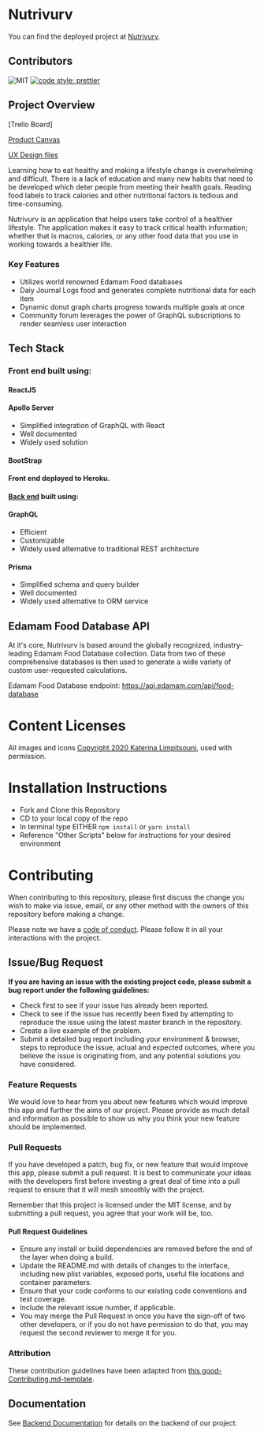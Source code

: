 # Nutrivurv

You can find the deployed project at [Nutrivurv](https://www.nutrivurv.com/).

## Contributors

![MIT](https://img.shields.io/packagist/l/doctrine/orm.svg)
[![code style: prettier](https://img.shields.io/badge/code_style-prettier-ff69b4.svg?style=flat-square)](https://github.com/prettier/prettier)

## Project Overview

[Trello Board]

[Product Canvas](https://www.notion.so/Nutrition-Tracker-c05986bd547e429f97d2e3a75e97b32d)

[UX Design files](https://www.figma.com/file/yqpTM7IYO90dVNPBsxaQrG/NutriJournal%2C-Ashes-%26-Tricia?node-id=122%3A2)

Learning how to eat healthy and making a lifestyle change is overwhelming and difficult. There is a lack of education and many new habits that need to be developed which deter people from meeting their health goals. Reading food labels to track calories and other nutritional factors is tedious and time-consuming.

Nutrivurv is an application that helps users take control of a healthier lifestyle. The application makes it easy to track critical health information; whether that is macros, calories, or any other food data that you use in working towards a healthier life.

### Key Features

- Utilizes world renowned Edamam Food databases
- Daiy Journal Logs food and generates complete nutritional data for each item
- Dynamic donut graph charts progress towards multiple goals at once
- Community forum leverages the power of GraphQL subscriptions to render seamless user interaction

## Tech Stack

### Front end built using:

#### ReactJS

#### Apollo Server

- Simplified integration of GraphQL with React
- Well documented
- Widely used solution

#### BootStrap

#### Front end deployed to Heroku.

#### [Back end](https://github.com/Lambda-School-Labs/nutrition-tracker-be-pt7) built using:

#### GraphQL

- Efficient
- Customizable
- Widely used alternative to traditional REST architecture

#### Prisma

- Simplified schema and query builder
- Well documented
- Widely used alternative to ORM service

## Edamam Food Database API

At it's core, Nutrivurv is based around the globally recognized, industry-leading Edamam Food Database collection. Data from two of these comprehensive databases is then used to generate a wide variety of custom user-requested calculations.

Edamam Food Database endpoint: https://api.edamam.com/api/food-database

# Content Licenses

All images and icons [Copyright 2020 Katerina Limpitsouni](https://undraw.co/license), used with permission.

# Installation Instructions

- Fork and Clone this Repository
- CD to your local copy of the repo
- In terminal type EITHER `npm install` or `yarn install`
- Reference "Other Scripts" below for instructions for your desired environment

# Contributing

When contributing to this repository, please first discuss the change you wish to make via issue, email, or any other method with the owners of this repository before making a change.

Please note we have a [code of conduct](./CODE_OF_CONDUCT.md). Please follow it in all your interactions with the project.

## Issue/Bug Request

**If you are having an issue with the existing project code, please submit a bug report under the following guidelines:**

- Check first to see if your issue has already been reported.
- Check to see if the issue has recently been fixed by attempting to reproduce the issue using the latest master branch in the repository.
- Create a live example of the problem.
- Submit a detailed bug report including your environment & browser, steps to reproduce the issue, actual and expected outcomes, where you believe the issue is originating from, and any potential solutions you have considered.

### Feature Requests

We would love to hear from you about new features which would improve this app and further the aims of our project. Please provide as much detail and information as possible to show us why you think your new feature should be implemented.

### Pull Requests

If you have developed a patch, bug fix, or new feature that would improve this app, please submit a pull request. It is best to communicate your ideas with the developers first before investing a great deal of time into a pull request to ensure that it will mesh smoothly with the project.

Remember that this project is licensed under the MIT license, and by submitting a pull request, you agree that your work will be, too.

#### Pull Request Guidelines

- Ensure any install or build dependencies are removed before the end of the layer when doing a build.
- Update the README.md with details of changes to the interface, including new plist variables, exposed ports, useful file locations and container parameters.
- Ensure that your code conforms to our existing code conventions and test coverage.
- Include the relevant issue number, if applicable.
- You may merge the Pull Request in once you have the sign-off of two other developers, or if you do not have permission to do that, you may request the second reviewer to merge it for you.

### Attribution

These contribution guidelines have been adapted from [this good-Contributing.md-template](https://gist.github.com/PurpleBooth/b24679402957c63ec426).

## Documentation

See [Backend Documentation](https://github.com/Lambda-School-Labs/nutrition-tracker-be-pt7/blob/master/README.md) for details on the backend of our project.
